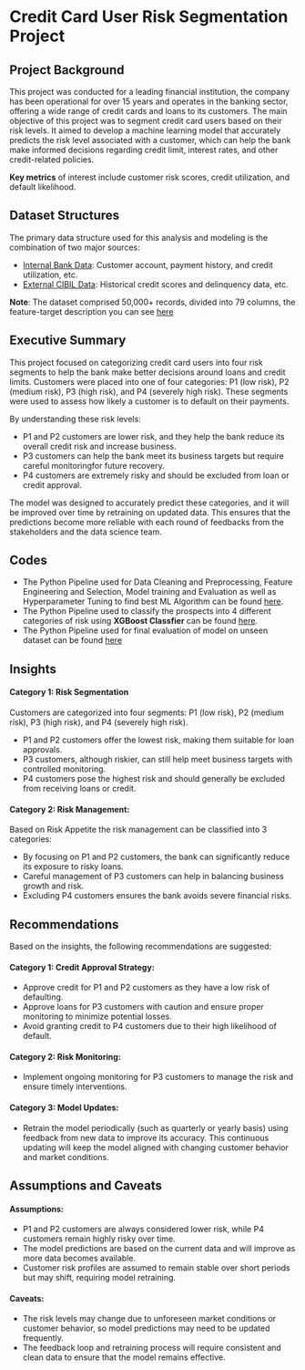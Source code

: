 # Credit Card User Risk Segmentation Project

## Project Background
This project was conducted for a leading financial institution, the company has been operational for over 15 years and operates in the banking sector, offering a wide range of credit cards and loans to its customers. The main objective of this project was to segment credit card users based on their risk levels. It aimed to develop a machine learning  model that accurately predicts the risk level associated with a customer, which can help the bank make informed decisions regarding credit limit, interest rates, and other credit-related policies.

**Key metrics** of interest include customer risk scores, credit utilization, and default likelihood. 

## Dataset Structures 

The primary data structure used for this analysis and modeling is the combination of two major sources:

* [Internal Bank Data](https://github.com/sid-4998/Credit-Risk-Modelling/blob/main/bank_data.xlsx): Customer account, payment history, and credit utilization, etc.
* [External CIBIL Data](https://github.com/sid-4998/Credit-Risk-Modeling/blob/main/data/cibil_data.xlsx): Historical credit scores and delinquency data, etc.

**Note**: The dataset comprised 50,000+ records, divided into 79 columns, the feature-target description you can see [here](https://github.com/sid-4998/Credit-Risk-Modelling/blob/main/Features_Target_Description.txt)
## Executive Summary

This project focused on categorizing credit card users into four risk segments to help the bank make better decisions around loans and credit limits. Customers were placed into one of four categories: P1 (low risk), P2 (medium risk), P3 (high risk), and P4 (severely high risk). These segments were used to assess how likely a customer is to default on their payments.

By understanding these risk levels:

* P1 and P2 customers are lower risk, and they help the bank reduce its overall credit risk and increase business.
* P3 customers can help the bank meet its business targets but require careful monitoringfor future recovery.
* P4 customers are extremely risky and should be excluded from loan or credit approval.

The model was designed to accurately predict these categories, and it will be improved over time by retraining on updated data. This ensures that the predictions become more reliable with each round of feedbacks from the stakeholders and the data science team.

## Codes
- The Python Pipeline used for Data Cleaning and Preprocessing, Feature Engineering and Selection, Model training and Evaluation as well as Hyperparameter Tuning to find best ML Algorithm can be found [here](https://github.com/sid-4998/Credit-Risk-Modelling/blob/main/credit_risk_modeling.ipynb).
- The Python Pipeline used to classify the prospects into 4 different categories of risk using **XGBoost Classfier** can be found [here](https://github.com/sid-4998/Credit-Risk-Modelling/blob/main/credit_risk_pipeline.ipynb).
- The Python Pipeline used for final evaluation of model on unseen dataset can be found [here](https://github.com/sid-4998/Credit-Risk-Modelling/blob/main/output_risk_pipeline.ipynb)


## Insights 
#### Category 1: Risk Segmentation

Customers are categorized into four segments: P1 (low risk), P2 (medium risk), P3 (high risk), and P4 (severely high risk).
* P1 and P2 customers offer the lowest risk, making them suitable for loan approvals.
* P3 customers, although riskier, can still help meet business targets with controlled monitoring.
* P4 customers pose the highest risk and should generally be excluded from receiving loans or credit.

#### Category 2: Risk Management:

Based on Risk Appetite the risk management can be classified into 3 categories:

* By focusing on P1 and P2 customers, the bank can significantly reduce its exposure to risky loans.
* Careful management of P3 customers can help in balancing business growth and risk.
* Excluding P4 customers ensures the bank avoids severe financial risks.

## Recommendations

Based on the insights, the following recommendations are suggested:

#### Category 1: Credit Approval Strategy:

* Approve credit for P1 and P2 customers as they have a low risk of defaulting.
* Approve loans for P3 customers with caution and ensure proper monitoring to minimize potential losses.
* Avoid granting credit to P4 customers due to their high likelihood of default.

#### Category 2: Risk Monitoring:

* Implement ongoing monitoring for P3 customers to manage the risk and ensure timely interventions.
  
#### Category 3: Model Updates:

* Retrain the model periodically (such as quarterly or yearly basis) using feedback from new data to improve its accuracy. This continuous updating will keep the model aligned with changing customer behavior and market conditions.

## Assumptions and Caveats
#### Assumptions:

* P1 and P2 customers are always considered lower risk, while P4 customers remain highly risky over time.
* The model predictions are based on the current data and will improve as more data becomes available.
* Customer risk profiles are assumed to remain stable over short periods but may shift, requiring model retraining.
  
#### Caveats:

* The risk levels may change due to unforeseen market conditions or customer behavior, so model predictions may need to be updated frequently.
* The feedback loop and retraining process will require consistent and clean data to ensure that the model remains effective.

